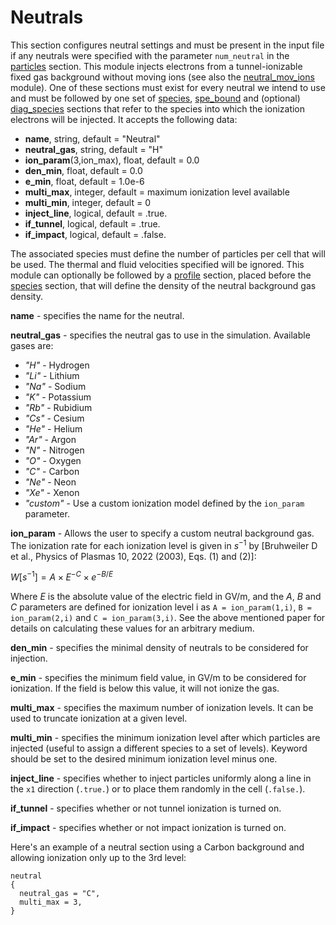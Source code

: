 # Neutrals

This section configures neutral settings and must be present in the
input file if any neutrals were specified with the parameter `num_neutral`
in the [particles](Particles.md) section. This module injects electrons from a tunnel-ionizable fixed gas background without moving ions (see also the
[neutral_mov_ions](Neutrals_with_Moving_Ions.md) module). One of these sections must exist for every
neutral we intend to use and must be followed by one set of [species](Species.md), [spe_bound](Species_Boundary.md) and (optional) [diag_species](Species_Diagnostics.md) sections that refer to the species into which
the ionization electrons will be injected. It accepts the following
data:

- **name**, string, default = "Neutral"
- **neutral_gas**, string, default = "H"
- **ion_param**(3,ion_max), float, default = 0.0
- **den_min**, float, default = 0.0
- **e_min**, float, default = 1.0e-6
- **multi_max**, integer, default = maximum ionization level available
- **multi_min**, integer, default = 0
- **inject_line**, logical, default = .true.
- **if_tunnel**, logical, default = .true.
- **if_impact**, logical, default = .false.

The associated species must define the number of particles per cell that
will be used. The thermal and fluid velocities specified will be
ignored. This module can optionally be followed by a [profile](Profile.md) section, placed before the [species](Species.md)
section, that will define the density of the neutral background gas
density.

**name** - specifies the name for the neutral.

**neutral_gas** - specifies the neutral gas to use in the simulation.
Available gases are:

- *"H"* - Hydrogen
- *"Li"* - Lithium
- *"Na"* - Sodium
- *"K"* - Potassium
- *"Rb"* - Rubidium
- *"Cs"* - Cesium
- *"He"* - Helium
- *"Ar"* - Argon
- *"N"* - Nitrogen
- *"O"* - Oxygen
- *"C"* - Carbon
- *"Ne"* - Neon
- *"Xe"* - Xenon
- *"custom"* - Use a custom ionization model defined by the `ion_param`
  parameter.

**ion_param** - Allows the user to specify a custom neutral background
gas. The ionization rate for each ionization level is given in $s^{-1}$
by \[Bruhweiler D et al., Physics of Plasmas 10, 2022 (2003), Eqs. (1)
and (2)\]:

$W[s^{-1}] = A \times E^{-C} \times e^{-B/E}$

Where $E$ is the absolute value of the electric field in GV/m, and the
$A$, $B$ and $C$ parameters are defined for ionization level i as `A =
ion_param(1,i)`, `B = ion_param(2,i)` and `C = ion_param(3,i)`. See the
above mentioned paper for details on calculating these values for an
arbitrary medium.

**den_min** - specifies the minimal density of neutrals to be considered
for injection.

**e_min** - specifies the minimum field value, in GV/m to be considered
for ionization. If the field is below this value, it will not ionize the
gas.

**multi_max** - specifies the maximum number of ionization levels. It can
be used to truncate ionization at a given level.

**multi_min** - specifies the minimum ionization level after which
particles are injected (useful to assign a different species to a set of
levels). Keyword should be set to the desired minimum ionization level
minus one.

**inject_line** - specifies whether to inject particles uniformly along a
line in the `x1` direction (`.true.`) or to place them randomly in the cell
(`.false.`).

**if_tunnel** - specifies whether or not tunnel ionization is turned on.

**if_impact** - specifies whether or not impact ionization is turned on.

Here's an example of a neutral section using a Carbon background and
allowing ionization only up to the 3rd level:

```text
neutral
{
  neutral_gas = "C",
  multi_max = 3,
}
```
